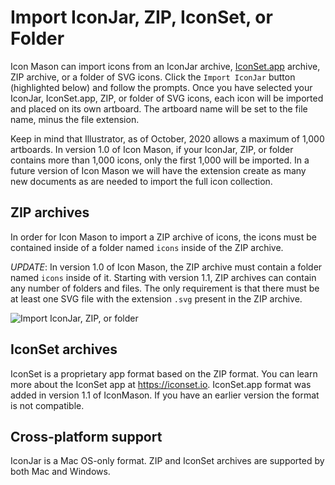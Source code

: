 # Import IconJar, ZIP, IconSet, or Folder

Icon Mason can import icons from an IconJar archive, [IconSet.app](https://iconset.io) archive, ZIP archive, or a folder of SVG icons. Click the `Import IconJar` button (highlighted below) and follow the prompts. Once you have selected your IconJar, IconSet.app, ZIP, or folder of SVG icons, each icon will be imported and placed on its own artboard. The artboard name will be set to the file name, minus the file extension.

Keep in mind that Illustrator, as of October, 2020 allows a maximum of 1,000 artboards. In version 1.0 of Icon Mason, if your IconJar, ZIP, or folder contains more than 1,000 icons, only the first 1,000 will be imported. In a future version of Icon Mason we will have the extension create as many new documents as are needed to import the full icon collection.

## ZIP archives

In order for Icon Mason to import a ZIP archive of icons, the icons must be contained inside of a folder named `icons` inside of the ZIP archive.

*UPDATE*: In version 1.0 of Icon Mason, the ZIP archive must contain a folder named `icons` inside of it. Starting with version 1.1, ZIP archives can contain any number of folders and files. The only requirement is that there must be at least one SVG file with the extension `.svg` present in the ZIP archive.

![Import IconJar, ZIP, or folder](https://docs.iconmason.com/images/import-iconjar.png#half-size)


## IconSet archives

IconSet is a proprietary app format based on the ZIP format. You can learn more about the IconSet app at https://iconset.io. IconSet.app format was added in version 1.1 of IconMason. If you have an earlier version the format is not compatible.

## Cross-platform support
IconJar is a Mac OS-only format. ZIP and IconSet archives are supported by both Mac and Windows.